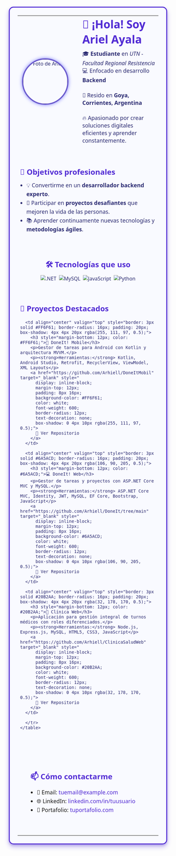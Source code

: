 <table align="center" style="
  border-radius: 15px; 
  max-width: 700px; 
  padding: 25px; 
  box-shadow:
    0 8px 15px rgba(81, 43, 212, 0.3),
    0 4px 6px rgba(106, 90, 205, 0.25);
  border: 3px solid #512BD4;
  background-color: #f9faff;
  font-family: 'Segoe UI', Tahoma, Geneva, Verdana, sans-serif;
  color: #2a2a72;
">
  <tr>
    <td style="width: 160px; vertical-align: middle; text-align: center;">
      <img src="https://github.com/Arhiell.png" alt="Foto de Ariel" width="140" height="140" style="
        border-radius: 50%; 
        border: 4px solid #6A5ACD; 
        box-shadow: 0 0 12px #7f7fff;">
    </td>
    <td style="padding-left: 30px; vertical-align: middle;">
      <h1 style="margin: 0 0 10px 0; font-weight: 700; font-size: 2.2em; color: #512BD4;">👋 ¡Hola! Soy Ariel Ayala</h1>
      <p style="font-size: 1.1em; margin: 8px 0;">
        🎓 <strong>Estudiante</strong> en <em>UTN - Facultad Regional Resistencia</em><br>
        💻 Enfocado en desarrollo <strong>Backend</strong><br><br>
        📍 Resido en <strong>Goya, Corrientes, Argentina</strong><br><br>
        🔥 Apasionado por crear soluciones digitales eficientes y aprender constantemente.
      </p>
    </td>
  </tr>

  <tr><td colspan="2" style="padding-top: 25px;">
    <h2 style="color: #512BD4; margin-bottom: 12px;">🎯 Objetivos profesionales</h2>
    <ul style="font-size: 1.1em; line-height: 1.6; padding-left: 20px; margin-top: 0;">
      <li>💡 Convertirme en un <strong>desarrollador backend experto</strong>.</li>
      <li>🚀 Participar en <strong>proyectos desafiantes</strong> que mejoren la vida de las personas.</li>
      <li>📚 Aprender continuamente nuevas tecnologías y <strong>metodologías ágiles</strong>.</li>
    </ul>
  </td></tr>

  <tr><td colspan="2" style="padding-top: 25px; text-align:center;">
    <h2 style="font-weight: 700; font-size: 1.5em; color: #512BD4; margin-bottom: 10px;">🛠️ Tecnologías que uso</h2>
    <img src="https://img.shields.io/badge/.NET-512BD4?style=for-the-badge&logo=dotnet&logoColor=white" alt=".NET" />&nbsp;
    <img src="https://img.shields.io/badge/MySQL-4479A1?style=for-the-badge&logo=mysql&logoColor=white" alt="MySQL" />&nbsp;
    <img src="https://img.shields.io/badge/JavaScript-F7DF1E?style=for-the-badge&logo=javascript&logoColor=black" alt="JavaScript" />&nbsp;
    <img src="https://img.shields.io/badge/Python-3776AB?style=for-the-badge&logo=python&logoColor=white" alt="Python" />
  </td></tr>

  <tr><td colspan="2" style="padding-top: 30px;">
    <h2 style="color: #512BD4; margin-bottom: 20px;">🚀 Proyectos Destacados</h2>
    <table align="center" style="width:100%; border-collapse: separate; border-spacing: 25px 25px; font-family: 'Segoe UI', Tahoma, Geneva, Verdana, sans-serif;">
      <tr>

      <td align="center" valign="top" style="border: 3px solid #FF6F61; border-radius: 16px; padding: 20px; box-shadow: 4px 4px 20px rgba(255, 111, 97, 0.5);">
        <h3 style="margin-bottom: 12px; color: #FF6F61;">📱 DoneIt! Mobile</h3>
        <p>Gestor de tareas para Android con Kotlin y arquitectura MVVM.</p>
        <p><strong>Herramientas:</strong> Kotlin, Android Studio, Retrofit, RecyclerView, ViewModel, XML Layouts</p>
        <a href="https://github.com/Arhiell/DoneItMobil" target="_blank" style="
          display: inline-block;
          margin-top: 12px;
          padding: 8px 16px;
          background-color: #FF6F61;
          color: white;
          font-weight: 600;
          border-radius: 12px;
          text-decoration: none;
          box-shadow: 0 4px 10px rgba(255, 111, 97, 0.5);">
          🔗 Ver Repositorio
        </a>
      </td>

      <td align="center" valign="top" style="border: 3px solid #6A5ACD; border-radius: 16px; padding: 20px; box-shadow: 4px 4px 20px rgba(106, 90, 205, 0.5);">
        <h3 style="margin-bottom: 12px; color: #6A5ACD;">💻 DoneIt! Web</h3>
        <p>Gestor de tareas y proyectos con ASP.NET Core MVC y MySQL.</p>
        <p><strong>Herramientas:</strong> ASP.NET Core MVC, Identity, JWT, MySQL, EF Core, Bootstrap, JavaScript</p>
        <a href="https://github.com/Arhiell/DoneIt/tree/main" target="_blank" style="
          display: inline-block;
          margin-top: 12px;
          padding: 8px 16px;
          background-color: #6A5ACD;
          color: white;
          font-weight: 600;
          border-radius: 12px;
          text-decoration: none;
          box-shadow: 0 4px 10px rgba(106, 90, 205, 0.5);">
          🔗 Ver Repositorio
        </a>
      </td>

      <td align="center" valign="top" style="border: 3px solid #20B2AA; border-radius: 16px; padding: 20px; box-shadow: 4px 4px 20px rgba(32, 178, 170, 0.5);">
        <h3 style="margin-bottom: 12px; color: #20B2AA;">🏥 Clínica Web</h3>
        <p>Aplicación para gestión integral de turnos médicos con roles diferenciados.</p>
        <p><strong>Herramientas:</strong> Node.js, Express.js, MySQL, HTML5, CSS3, JavaScript</p>
        <a href="https://github.com/Arhiell/ClinicaSaludWeb" target="_blank" style="
          display: inline-block;
          margin-top: 12px;
          padding: 8px 16px;
          background-color: #20B2AA;
          color: white;
          font-weight: 600;
          border-radius: 12px;
          text-decoration: none;
          box-shadow: 0 4px 10px rgba(32, 178, 170, 0.5);">
          🔗 Ver Repositorio
        </a>
      </td>

      </tr>
    </table>
  </td></tr>

  <tr><td colspan="2" style="padding-top: 30px;">
    <h2 style="color: #512BD4; margin-bottom: 12px;">📫 Cómo contactarme</h2>
    <ul style="font-size: 1.1em; line-height: 1.6; padding-left: 20px; margin-top: 0;">
      <li>📧 Email: <a href="mailto:tuemail@example.com" style="color:#512BD4; text-decoration:none;">tuemail@example.com</a></li>
      <li>🌐 LinkedIn: <a href="https://linkedin.com/in/tuusuario" target="_blank" style="color:#512BD4; text-decoration:none;">linkedin.com/in/tuusuario</a></li>
      <li>💼 Portafolio: <a href="https://tuportafolio.com" target="_blank" style="color:#512BD4; text-decoration:none;">tuportafolio.com</a></li>
    </ul>
  </td></tr>
</table>
